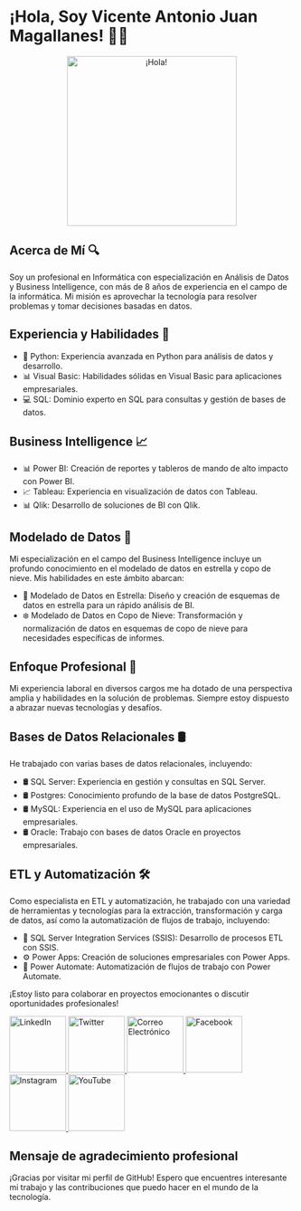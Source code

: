 # ¡Hola, Soy Vicente Antonio Juan Magallanes! 👨‍💻

<p align="center">
  <img src="https://github.com/vicente2121/vicente2121/assets/72566296/f2f8e0e2-7558-4be9-9570-0eb8519a17d9" alt="¡Hola!" width="300" height="300">
</p>

## Acerca de Mí 🔍

Soy un profesional en Informática con especialización en Análisis de Datos y Business Intelligence, con más de 8 años de experiencia en el campo de la informática. Mi misión es aprovechar la tecnología para resolver problemas y tomar decisiones basadas en datos.

## Experiencia y Habilidades 🚀

- 🐍 Python: Experiencia avanzada en Python para análisis de datos y desarrollo.
- 📊 Visual Basic: Habilidades sólidas en Visual Basic para aplicaciones empresariales.
- 💻 SQL: Dominio experto en SQL para consultas y gestión de bases de datos.

## Business Intelligence 📈

- 📊 Power BI: Creación de reportes y tableros de mando de alto impacto con Power BI.
- 📈 Tableau: Experiencia en visualización de datos con Tableau.
- 📊 Qlik: Desarrollo de soluciones de BI con Qlik.

## Modelado de Datos 🌟

Mi especialización en el campo del Business Intelligence incluye un profundo conocimiento en el modelado de datos en estrella y copo de nieve. Mis habilidades en este ámbito abarcan:

- 🌟 Modelado de Datos en Estrella: Diseño y creación de esquemas de datos en estrella para un rápido análisis de BI.
- ❄️ Modelado de Datos en Copo de Nieve: Transformación y normalización de datos en esquemas de copo de nieve para necesidades específicas de informes.

## Enfoque Profesional 🎯

Mi experiencia laboral en diversos cargos me ha dotado de una perspectiva amplia y habilidades en la solución de problemas. Siempre estoy dispuesto a abrazar nuevas tecnologías y desafíos.

## Bases de Datos Relacionales 🛢️

He trabajado con varias bases de datos relacionales, incluyendo:

- 🛢️ SQL Server: Experiencia en gestión y consultas en SQL Server.
- 🛢️ Postgres: Conocimiento profundo de la base de datos PostgreSQL.
- 🛢️ MySQL: Experiencia en el uso de MySQL para aplicaciones empresariales.
- 🛢️ Oracle: Trabajo con bases de datos Oracle en proyectos empresariales.

## ETL y Automatización 🛠️

Como especialista en ETL y automatización, he trabajado con una variedad de herramientas y tecnologías para la extracción, transformación y carga de datos, así como la automatización de flujos de trabajo, incluyendo:

- 🔄 SQL Server Integration Services (SSIS): Desarrollo de procesos ETL con SSIS.
- ⚙️ Power Apps: Creación de soluciones empresariales con Power Apps.
- 🤖 Power Automate: Automatización de flujos de trabajo con Power Automate.

<!-- Contacto 📬 -->
<p>¡Estoy listo para colaborar en proyectos emocionantes o discutir oportunidades profesionales!</p>

<a href="https://www.linkedin.com/in/vicente-antonio-juan-magallanes-ba7ab4127">
  <img src="https://github.com/vicente2121/vicente2121/assets/72566296/0a04553e-04fe-4e0f-beca-a3b09ede9e3c" alt="LinkedIn" width="100" height="100">
</a>

<a href="https://twitter.com/Vicente29171829">
  <img src="https://github.com/vicente2121/vicente2121/assets/72566296/bfeba508-c27a-4bcb-bd1d-a0221b59166d" alt="Twitter" width="100" height="100">
</a>

<a href="mailto:vicenteantoniomagllanesjuan@email.com">
  <img src="https://github.com/vicente2121/vicente2121/assets/72566296/da0771ff-5219-42d3-811c-ede87bda1c93" alt="Correo Electrónico" width="100" height="100">
</a>


<a href="https://www.facebook.com/SolutionsGeeksltgk">
  <img src="https://github.com/vicente2121/vicente2121/assets/72566296/bbd09c5c-b662-4876-9f9b-93c51bb9b3f7" alt="Facebook" width="100" height="100">
</a>

<a href="https://www.instagram.com/solutionsgeek7">
  <img src="https://github.com/vicente2121/vicente2121/assets/72566296/cd54ca58-879e-4476-81bb-b5e61f521019" alt="Instagram" width="100" height="100">
</a>

<a href="https://youtube.com/@vicenteantoniomagallanesju5289?si=Pp8_QA2Cok2MblJ9">
  <img src="https://github.com/vicente2121/vicente2121/assets/72566296/77980341-7c5a-49d2-bd3c-e6b6ce5cc9dd" alt="YouTube" width="100" height="100">
</a>


## Mensaje de agradecimiento profesional

¡Gracias por visitar mi perfil de GitHub! Espero que encuentres interesante mi trabajo y las contribuciones que puedo hacer en el mundo de la tecnología.
